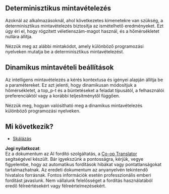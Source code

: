 <!--
CO_OP_TRANSLATOR_METADATA:
{
  "original_hash": "b0de03f7a3ff0204d8356bc61325c459",
  "translation_date": "2025-06-02T20:06:38+00:00",
  "source_file": "05-AdvancedTopics/mcp-sampling/README.md",
  "language_code": "hu"
}
-->
## Determinisztikus mintavételezés

Azoknál az alkalmazásoknál, ahol következetes kimenetekre van szükség, a determinisztikus mintavételezés biztosítja az ismételhető eredményeket. Ezt úgy éri el, hogy rögzített véletlenszám-magot használ, és a hőmérsékletet nullára állítja.

Nézzük meg az alábbi mintakódot, amely különböző programozási nyelveken mutatja be a determinisztikus mintavételezést.

## Dinamikus mintavételi beállítások

Az intelligens mintavételezés a kérés kontextusa és igényei alapján állítja be a paramétereket. Ez azt jelenti, hogy dinamikusan módosítjuk a hőmérsékletet, a top_p-t és a büntetéseket a feladat típusától, a felhasználói preferenciáktól vagy a korábbi teljesítménytől függően.

Nézzük meg, hogyan valósítható meg a dinamikus mintavételezés különböző programozási nyelveken.

## Mi következik?

- [Skálázás](../mcp-scaling/README.md)

**Jogi nyilatkozat**:  
Ez a dokumentum az AI fordító szolgáltatás, a [Co-op Translator](https://github.com/Azure/co-op-translator) segítségével készült. Bár igyekszünk a pontosságra, kérjük, vegye figyelembe, hogy az automatikus fordítások hibákat vagy pontatlanságokat tartalmazhatnak. Az eredeti dokumentum az anyanyelvén tekintendő hivatalos forrásnak. Fontos információk esetén professzionális emberi fordítást javaslunk. Nem vállalunk felelősséget a fordítás használatából eredő félreértésekért vagy félreértelmezésekért.